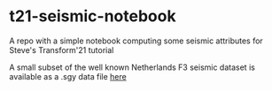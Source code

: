 # t21-seismic-notebook

A repo with a simple notebook computing some seismic attributes for Steve's Transform'21 tutorial

A small subset of the well known Netherlands F3 seismic dataset is available as a .sgy data file [here](https://drive.google.com/file/d/1sJ6uCu94DT6EMMYwSNdcl-R638_xuKiY)

